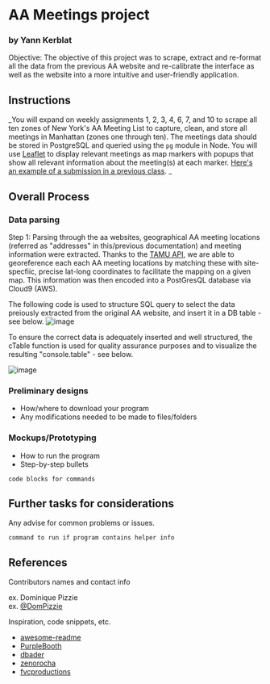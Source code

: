 # AA Meetings project
### by Yann Kerblat

Objective:  The objective of this project was to scrape, extract and re-format all the data from the previous AA website and re-calibrate the interface as well as the website into a more intuitive and user-friendly application.

## Instructions

_You will expand on weekly assignments 1, 2, 3, 4, 6, 7, and 10 to scrape all ten zones of New York's AA Meeting List to capture, clean, and store all meetings in Manhattan (zones one through ten). The meetings data should be stored in PostgreSQL and queried using the `pg` module in Node. You will use [Leaflet](https://leafletjs.com/examples/quick-start/) to display relevant meetings as map markers with popups that show all relevant information about the meeting(s) at each marker. [Here's an example of a submission in a previous class](http://www.jaimetanner.com/main/18ukyau9e5ai0f9dfklrsuum4ld4rz). 
_
## Overall Process

### Data parsing

Step 1: Parsing through the aa websites, geographical AA meeting locations (referred as "addresses" in this/previous documentation) and meeting information were extracted. Thanks to the [TAMU API](https://geoservices.tamu.edu/Services/Geocode/WebService/), we are able to georeference each each AA meeting locations by matching these with site-specfiic, precise lat-long coordinates to facilitate the mapping on a given map. This information was then encoded into a PostGresQL database via Cloud9 (AWS).

The following code is used to structure SQL query to select the data preiously extracted from the original AA website, and insert it in a DB table - see below.
![image](https://user-images.githubusercontent.com/82052220/146995056-0bea2034-5b77-4f56-ac11-b21a5ab95426.png)

To ensure the correct data is adequately inserted and well structured, the cTable function is used for quality assurance purposes and to visualize the resulting "console.table" - see below.

![image](https://user-images.githubusercontent.com/82052220/146943016-4fbe082e-01fa-478d-a11f-db9e1407d980.png)


### Preliminary designs

* How/where to download your program
* Any modifications needed to be made to files/folders

### Mockups/Prototyping

* How to run the program
* Step-by-step bullets
```
code blocks for commands
```

## Further tasks for considerations 

Any advise for common problems or issues.
```
command to run if program contains helper info
```

## References

Contributors names and contact info

ex. Dominique Pizzie  
ex. [@DomPizzie](https://twitter.com/dompizzie)

Inspiration, code snippets, etc.
* [awesome-readme](https://github.com/matiassingers/awesome-readme)
* [PurpleBooth](https://gist.github.com/PurpleBooth/109311bb0361f32d87a2)
* [dbader](https://github.com/dbader/readme-template)
* [zenorocha](https://gist.github.com/zenorocha/4526327)
* [fvcproductions](https://gist.github.com/fvcproductions/1bfc2d4aecb01a834b46)


